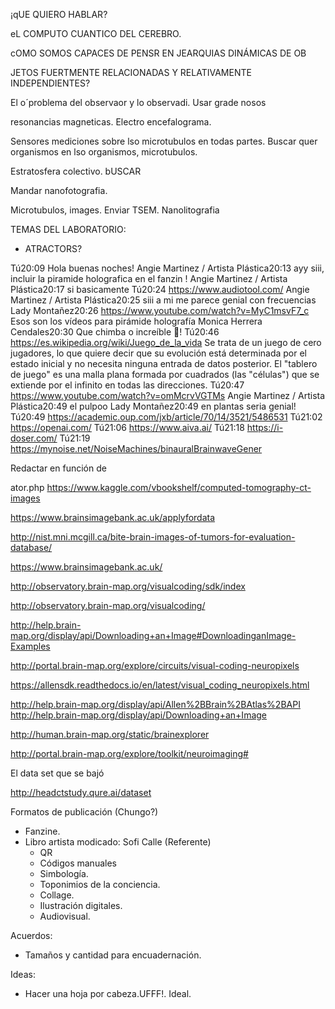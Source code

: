 ¡qUE QUIERO HABLAR?




eL COMPUTO CUANTICO DEL CEREBRO.

cOMO SOMOS CAPACES DE PENSR EN JEARQUIAS DINÁMICAS DE OB

JETOS FUERTMENTE RELACIONADAS Y RELATIVAMENTE INDEPENDIENTES?



El o´problema del observaor y lo observadi.
Usar grade nosos 



resonancias magneticas. 
Electro encefalograma.


Sensores mediciones sobre lso microtubulos en todas partes.
Buscar quer organismos en lso organismos, microtubulos.

Estratosfera colectivo. bUSCAR


Mandar nanofotografia.

Microtubulos, images. Enviar TSEM.
Nanolitografia


TEMAS DEL LABORATORIO:


- ATRACTORS?


Tú20:09
Hola buenas noches!
Angie Martinez / Artista Plástica20:13
ayy siii, incluir la piramide holografica en el fanzin !
Angie Martinez / Artista Plástica20:17
si basicamente
Tú20:24
https://www.audiotool.com/
Angie Martinez / Artista Plástica20:25
siii
a mi me parece genial con frecuencias 
Lady Montañez20:26
https://www.youtube.com/watch?v=MyC1msvF7_c
Esos son los vídeos para pirámide holografía
Monica Herrera Cendales20:30
Que chimba o increíble 🤯!
Tú20:46
https://es.wikipedia.org/wiki/Juego_de_la_vida
Se trata de un juego de cero jugadores, lo que quiere decir que su evolución está determinada por el estado inicial y no necesita ninguna entrada de datos posterior. El "tablero de juego" es una malla plana formada por cuadrados (las "células") que se extiende por el infinito en todas las direcciones.
Tú20:47
https://www.youtube.com/watch?v=omMcrvVGTMs
Angie Martinez / Artista Plástica20:49
el pulpoo
Lady Montañez20:49
en plantas seria genial!
Tú20:49
https://academic.oup.com/jxb/article/70/14/3521/5486531
Tú21:02
https://openai.com/
Tú21:06
https://www.aiva.ai/
Tú21:18
https://i-doser.com/
Tú21:19
https://mynoise.net/NoiseMachines/binauralBrainwaveGener



Redactar en función de 





















ator.php
https://www.kaggle.com/vbookshelf/computed-tomography-ct-images





https://www.brainsimagebank.ac.uk/applyfordata


http://nist.mni.mcgill.ca/bite-brain-images-of-tumors-for-evaluation-database/

https://www.brainsimagebank.ac.uk/

http://observatory.brain-map.org/visualcoding/sdk/index

http://observatory.brain-map.org/visualcoding/

http://help.brain-map.org/display/api/Downloading+an+Image#DownloadinganImage-Examples


http://portal.brain-map.org/explore/circuits/visual-coding-neuropixels



https://allensdk.readthedocs.io/en/latest/visual_coding_neuropixels.html


http://help.brain-map.org/display/api/Allen%2BBrain%2BAtlas%2BAPI
http://help.brain-map.org/display/api/Downloading+an+Image


http://human.brain-map.org/static/brainexplorer

http://portal.brain-map.org/explore/toolkit/neuroimaging#



El data set que se bajó

http://headctstudy.qure.ai/dataset




Formatos de publicación (Chungo?)


- Fanzine.
- Libro artista modicado: Sofi Calle (Referente)
	- QR
	- Códigos manuales
	- Simbología.
	- Toponimios de la conciencia.
	- Collage.
	- Ilustración digitales.
	- Audiovisual.


Acuerdos:

- Tamaños y cantidad para encuadernación. 



Ideas:
- Hacer una hoja por cabeza.UFFF!. Ideal.



